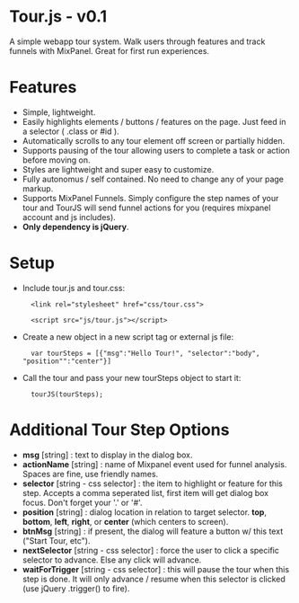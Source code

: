 Tour.js - v0.1
=======

A simple webapp tour system. Walk users through features and track funnels with MixPanel. Great for first run experiences. 

Features
=======

+ Simple, lightweight.  
+ Easily highlights elements / buttons / features on the page. Just feed in a selector ( .class or #id ).
+ Automatically scrolls to any tour element off screen or partially hidden.
+ Supports pausing of the tour allowing users to complete a task or action before moving on.
+ Styles are lightweight and super easy to customize.
+ Fully autonomus / self contained. No need to change any of your page markup.
+ Supports MixPanel Funnels. Simply configure the step names of your tour and TourJS will send funnel actions for you (requires mixpanel account and js includes).
+ **Only dependency is jQuery**.

Setup
=======

+ Include tour.js and tour.css:

		<link rel="stylesheet" href="css/tour.css">

		<script src="js/tour.js"></script>

+ Create a new object in a new script tag or external js file:

		var tourSteps = [{"msg":"Hello Tour!", "selector":"body", "position"":"center"}]
		
+ Call the tour and pass your new tourSteps object to start it:
	
		tourJS(tourSteps);

Additional Tour Step Options
=======

+ **msg** [string] : text to display in the dialog box.
+ **actionName** [string] : name of Mixpanel event used for funnel analysis. Spaces are fine, use friendly names. 
+ **selector** [string - css selector] : the item to highlight or feature for this step. Accepts a comma seperated list, first item will get dialog box focus. Don't forget your '.' or '#'. 
+ **position** [string] : dialog location in relation to target selector. **top**, **bottom**, **left**, **right**, or **center** (which centers to screen).
+ **btnMsg** [string] : if present, the dialog will feature a button w/ this text ("Start Tour, etc").
+ **nextSelector** [string - css selector] : force the user to click a specific selector to advance. Else any click will advance.
+ **waitForTrigger** [string - css selector] : this will pause the tour when this step is done. It will only advance / resume when this selector is clicked (use jQuery .trigger() to fire).